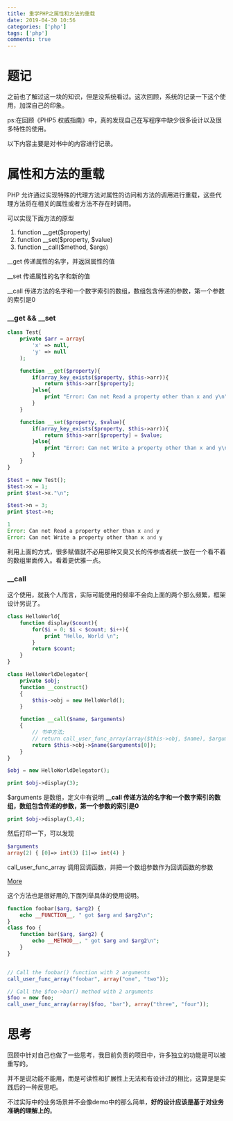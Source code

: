 ```yaml
---
title: 重学PHP之属性和方法的重载
date: 2019-04-30 10:56
categories: ['php']
tags: ['php']
comments: true
---
```


# 题记

之前也了解过这一块的知识，但是没系统看过。这次回顾，系统的记录一下这个使用，加深自己的印象。

ps:在回顾《PHP5 权威指南》中，真的发现自己在写程序中缺少很多设计以及很多特性的使用。

以下内容主要是对书中的内容进行记录。

# 属性和方法的重载

PHP 允许通过实现特殊的代理方法对属性的访问和方法的调用进行重载，这些代理方法将在相关的属性或者方法不存在时调用。

可以实现下面方法的原型

1. function __get($property)
2. function __set($property, $value)
3. function __call($method, $args)

__get 传递属性的名字，并返回属性的值

__set 传递属性的名字和新的值

__call 传递方法的名字和一个数字索引的数组，数组包含传递的参数，第一个参数的索引是0

### __get && __set

```php
class Test{
    private $arr = array(
        'x' => null,
        'y' => null
    );

    function __get($property){
        if(array_key_exists($property, $this->arr)){
            return $this->arr[$property];
        }else{
            print "Error: Can not Read a property other than x and y\n";
        }
    }

    function __set($property, $value){
        if(array_key_exists($property, $this->arr)){
            return $this->arr[$property] = $value;
        }else{
            print "Error: Can not Write a property other than x and y\n";
        }
    }
}

$test = new Test();
$test->x = 1;
print $test->x."\n";

$test->n = 3;
print $test->n;

```

```php
1
Error: Can not Read a property other than x and y
Error: Can not Write a property other than x and y
```

利用上面的方式，很多赋值就不必用那种又臭又长的传参或者统一放在一个看不着的数组里面传入。看着更优雅一点。

### __call

这个使用，就我个人而言，实际可能使用的频率不会向上面的两个那么频繁，框架设计另说了。

```php
class HelloWorld{
    function display($count){
        for($i = 0; $i < $count; $i++){
            print "Hello, World \n";
        }
        return $count;
    }
}

class HelloWorldDelegator{
    private $obj;
    function __construct()
    {
        $this->obj = new HelloWorld();
    }

    function __call($name, $arguments)
    {
        // 书中方法;
        // return call_user_func_array(array($this->obj, $name), $arguments);
        return $this->obj->$name($arguments[0]);
    }
}

$obj = new HelloWorldDelegator();

print $obj->display(3);
```

$arguments 是数组，定义中有说明 **__call 传递方法的名字和一个数字索引的数组，数组包含传递的参数，第一个参数的索引是0**

```php
print $obj->display(3,4);
```

然后打印一下，可以发现

```php
$arguments
array(2) { [0]=> int(3) [1]=> int(4) }
```

call_user_func_array 调用回调函数，并把一个数组参数作为回调函数的参数

[More](https://www.php.net/manual/zh/function.call-user-func-array.php)

这个方法也是很好用的,下面列举具体的使用说明。

```php
function foobar($arg, $arg2) {
    echo __FUNCTION__, " got $arg and $arg2\n";
}
class foo {
    function bar($arg, $arg2) {
        echo __METHOD__, " got $arg and $arg2\n";
    }
}


// Call the foobar() function with 2 arguments
call_user_func_array("foobar", array("one", "two"));

// Call the $foo->bar() method with 2 arguments
$foo = new foo;
call_user_func_array(array($foo, "bar"), array("three", "four"));

```


# 思考

回顾中针对自己也做了一些思考，我目前负责的项目中，许多独立的功能是可以被重写的。

并不是说功能不能用，而是可读性和扩展性上无法和有设计过的相比，这算是是实践后的一种反思吧。

不过实际中的业务场景并不会像demo中的那么简单，**好的设计应该是基于对业务准确的理解上的**。


